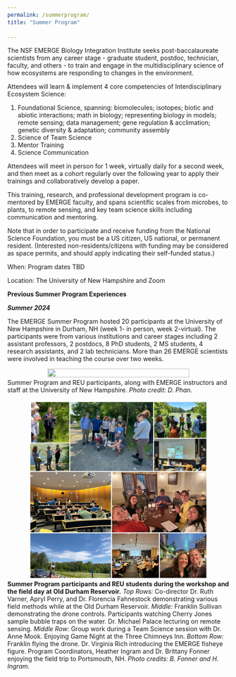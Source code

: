 ```yaml
---
permalink: /summerprogram/
title: "Summer Program"

---
```


The NSF EMERGE Biology Integration Institute seeks post-baccalaureate scientists from any career stage - graduate student, postdoc, technician, faculty, and others - to train and engage in the multidisciplinary science of how ecosystems are responding to changes in the environment.

Attendees will learn & implement 4 core competencies of Interdisciplinary Ecosystem Science:

1. Foundational Science, spanning: biomolecules; isotopes; biotic and abiotic interactions; math in biology; representing biology in models; remote sensing; data management; gene regulation & acclimation; genetic diversity & adaptation; community assembly
2. Science of Team Science
3. Mentor Training
4. Science Communication

Attendees will meet in person for 1 week, virtually daily for a second week, and then meet as a cohort regularly over the following year to apply their trainings and collaboratively develop a paper.

This training, research, and professional development program is co-mentored by EMERGE faculty, and spans scientific scales from microbes, to plants, to remote sensing, and key team science skills including communication and mentoring.

Note that in order to participate and receive funding from the National Science Foundation, you must be a US citizen, US national, or permanent resident. (Interested non-residents/citizens with funding may be considered as space permits, and should apply indicating their self-funded status.)

When: Program dates TBD

Location: The University of New Hampshire and Zoom


**Previous Summer Program Experiences**

***Summer 2024***

The EMERGE Summer Program hosted 20 participants at the University of New Hampshire in Durham, NH (week 1- in person, week 2-virtual). The participants were from various institutions and career stages including 2 assistant professors, 2 postdocs, 8 PhD students, 2 MS students, 4 research assistants, and 2 lab technicians. More than 26 EMERGE scientists were involved in teaching the course over two weeks.

<center><img src="/assets/images/summer_program_group_2024.JPG" style="width: 80%; height: 80%"/></center>
<figcaption>Summer Program and REU participants, along with EMERGE instructors and staff at the University of New Hampshire. <i>Photo credit: D. Phan.</i></figcaption>

<br />

<center><img src="/assets/images/Summer_program_2024.JPG" style="width: 80%; height: 80%"/></center>
<figcaption><b>Summer Program participants and REU students during the workshop and the field day at Old Durham Reservoir.</b> <i>Top Rows:</i> Co-director Dr. Ruth Varner, Apryl Perry, and Dr. Florencia Fahnestock demonstrating various field methods while at the Old Durham Reservoir. <i>Middle:</i> Franklin Sullivan demonstrating the drone controls. Participants watching Cherry Jones sample bubble traps on the water. Dr. Michael Palace lecturing on remote sensing. <i>Middle Row:</i> Group work during a Team Science session with Dr. Anne Mook. Enjoying Game Night at the Three Chimneys Inn. <i>Bottom Row:</i> Franklin flying the drone. Dr. Virginia Rich introducing the EMERGE fisheye figure. Program Coordinators, Heather Ingram and Dr. Brittany Fonner enjoying the field trip to Portsmouth, NH. <i>Photo credits: B. Fonner and H. Ingram.</i></figcaption>
